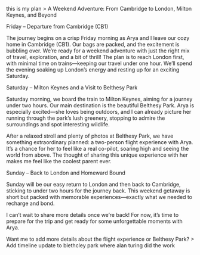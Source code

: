 this is my plan > A Weekend Adventure: From Cambridge to London, Milton Keynes, and Beyond

Friday – Departure from Cambridge (CB1)

The journey begins on a crisp Friday morning as Arya and I leave our cozy home in Cambridge (CB1). Our bags are packed, and the excitement is bubbling over. We’re ready for a weekend adventure with just the right mix of travel, exploration, and a bit of thrill! The plan is to reach London first, with minimal time on trains—keeping our travel under one hour. We’ll spend the evening soaking up London’s energy and resting up for an exciting Saturday.

Saturday – Milton Keynes and a Visit to Belthesy Park

Saturday morning, we board the train to Milton Keynes, aiming for a journey under two hours. Our main destination is the beautiful Belthesy Park. Arya is especially excited—she loves being outdoors, and I can already picture her running through the park’s lush greenery, stopping to admire the surroundings and spot interesting wildlife.

After a relaxed stroll and plenty of photos at Belthesy Park, we have something extraordinary planned: a two-person flight experience with Arya. It’s a chance for her to feel like a real co-pilot, soaring high and seeing the world from above. The thought of sharing this unique experience with her makes me feel like the coolest parent ever.

Sunday – Back to London and Homeward Bound

Sunday will be our easy return to London and then back to Cambridge, sticking to under two hours for the journey back. This weekend getaway is short but packed with memorable experiences—exactly what we needed to recharge and bond.

I can’t wait to share more details once we’re back! For now, it’s time to prepare for the trip and get ready for some unforgettable moments with Arya.

Want me to add more details about the flight experience or Belthesy Park? > Add timeline update to blethcley park where alan turing did the work